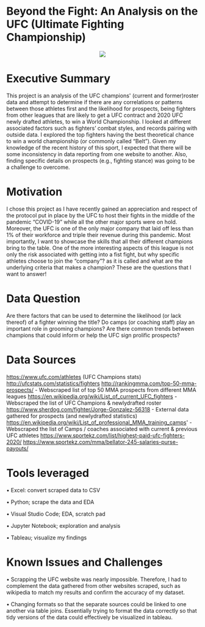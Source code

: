 # Beyond the Fight: An Analysis on the UFC (Ultimate Fighting Championship)  

<p align="center">
  <img src="https://github.com/jbtchampo/Capstone-Project/blob/main/UFC_NewBeltInfoGraphic.jpg">
</p>



# Executive Summary

This project is an analysis of the UFC champions' (current and former)roster data and attempt to determine if there are any correlations or patterns between those athletes first and the likelihood for prospects, being fighters from other leagues that are likely to get a UFC contract and 2020 UFC newly drafted athletes, to win a World Championship. 
I looked at different associated factors such as fighters’ combat styles, and records pairing with outside data. I explored the top fighters having the best theoretical chance to win a world championship (or commonly called “Belt”). Given my knowledge of the recent history of this sport, I expected that there will be some inconsistency in data reporting from one website to another. Also, finding specific details on prospects (e.g., fighting stance) was going to be a challenge to overcome.


# Motivation

I chose this project as I have recently gained an appreciation and respect of the protocol put in place by the UFC to host their fights in the middle of the pandemic “COVID-19” while all the other major sports were on hold. Moreover, the UFC is one of the only major company that laid off less than 1% of their workforce and triple their revenue during this pandemic. Most importantly, I want to showcase the skills that all their different champions bring to the table. 
One of the more interesting aspects of this league is not only the risk associated with getting into a fist fight, but why specific athletes choose to join the “company”? as it is called and what are the underlying criteria that makes a champion? These are the questions that I want to answer!


# Data Question

Are there factors that can be used to determine the likelihood (or lack thereof) of a fighter winning the title? Do camps (or coaching staff) play an important role in grooming champions? Are there common trends between champions that could inform or help the UFC sign prolific prospects? 


# Data Sources

https://www.ufc.com/athletes (UFC Champions  stats)
http://ufcstats.com/statistics/fighters
http://rankingmma.com/top-50-mma-prospects/ - Webscraped list of top 50 MMA prospects from different MMA leagues
https://en.wikipedia.org/wiki/List_of_current_UFC_fighters  - Webscraped the list of UFC Champions & newlydrafted roster
https://www.sherdog.com/fighter/Jorge-Gonzalez-56318 - External data gathered for prospects (and newlydrafted statistics)
https://en.wikipedia.org/wiki/List_of_professional_MMA_training_camps' - Webscraped the list of Camps / coaches associated with current & previous UFC athletes
https://www.sportekz.com/list/highest-paid-ufc-fighters-2020/ 
https://www.sportekz.com/mma/bellator-245-salaries-purse-payouts/


# Tools leveraged

•	Excel: convert scraped data to CSV 

•	Python; scrape the data and EDA

•	Visual Studio Code; EDA, scratch pad

•	Jupyter Notebook; exploration and analysis

•	Tableau; visualize my findings


# Known Issues and Challenges

•	Scrapping the UFC website was nearly impossible. Therefore, I had to complement the data gathered from other websites scraped, such as wikipedia to match my results and confirm the accuracy of my dataset.

•	Changing formats so that the separate sources could be linked to one another via table joins. Essentially trying to format the data correctly so that tidy versions of the data could effectively be visualized in tableau. 


